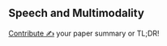 ## Speech and Multimodality

[Contribute ✍️](https://github.com/dair-ai/nlp_paper_summaries/new/master/Speech%20and%20Multimodality) your paper summary or TL;DR!
